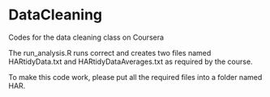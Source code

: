 DataCleaning
============

Codes for the data cleaning class on Coursera

The run_analysis.R runs correct and creates two files named HARtidyData.txt and HARtidyDataAverages.txt as required by the course. 

To make this code work, please put all the required files into a folder named HAR.
